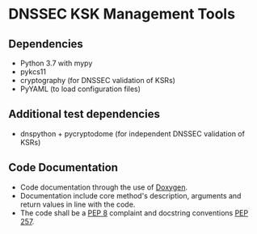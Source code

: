 # DNSSEC KSK Management Tools

## Dependencies

- Python 3.7 with mypy
- pykcs11
- cryptography (for DNSSEC validation of KSRs)
- PyYAML (to load configuration files)

## Additional test dependencies

- dnspython + pycryptodome (for independent DNSSEC validation of KSRs)


## Code Documentation

- Code documentation through the use of [Doxygen](http://www.doxygen.nl/).
- Documentation include core method's description, arguments and return values in line with the code.
- The code shall be a [PEP 8](https://www.python.org/dev/peps/pep-0008/) complaint and docstring conventions [PEP 257](https://www.python.org/dev/peps/pep-0257/).

